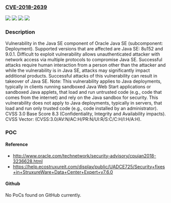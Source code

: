 ### [CVE-2018-2639](https://cve.mitre.org/cgi-bin/cvename.cgi?name=CVE-2018-2639)
![](https://img.shields.io/static/v1?label=Product&message=Java&color=blue)
![](https://img.shields.io/static/v1?label=Version&message=9.0.1%20&color=brightgreen)
![](https://img.shields.io/static/v1?label=Version&message=Java%20SE%3A%208u152%20&color=brightgreen)
![](https://img.shields.io/static/v1?label=Vulnerability&message=Difficult%20to%20exploit%20vulnerability%20allows%20unauthenticated%20attacker%20with%20network%20access%20via%20multiple%20protocols%20to%20compromise%20Java%20SE.%20%20Successful%20attacks%20require%20human%20interaction%20from%20a%20person%20other%20than%20the%20attacker%20and%20while%20the%20vulnerability%20is%20in%20Java%20SE%2C%20attacks%20may%20significantly%20impact%20additional%20products.%20Successful%20attacks%20of%20this%20vulnerability%20can%20result%20in%20takeover%20of%20Java%20SE.&color=brightgreen)

### Description

Vulnerability in the Java SE component of Oracle Java SE (subcomponent: Deployment). Supported versions that are affected are Java SE: 8u152 and 9.0.1. Difficult to exploit vulnerability allows unauthenticated attacker with network access via multiple protocols to compromise Java SE. Successful attacks require human interaction from a person other than the attacker and while the vulnerability is in Java SE, attacks may significantly impact additional products. Successful attacks of this vulnerability can result in takeover of Java SE. Note: This vulnerability applies to Java deployments, typically in clients running sandboxed Java Web Start applications or sandboxed Java applets, that load and run untrusted code (e.g., code that comes from the internet) and rely on the Java sandbox for security. This vulnerability does not apply to Java deployments, typically in servers, that load and run only trusted code (e.g., code installed by an administrator). CVSS 3.0 Base Score 8.3 (Confidentiality, Integrity and Availability impacts). CVSS Vector: (CVSS:3.0/AV:N/AC:H/PR:N/UI:R/S:C/C:H/I:H/A:H).

### POC

#### Reference
- http://www.oracle.com/technetwork/security-advisory/cpujan2018-3236628.html
- https://help.ecostruxureit.com/display/public/UADCE725/Security+fixes+in+StruxureWare+Data+Center+Expert+v7.6.0

#### Github
No PoCs found on GitHub currently.

